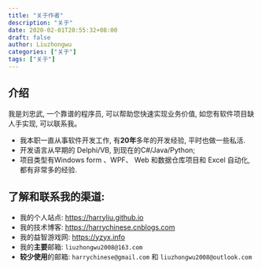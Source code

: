 ```yaml
---
title: "关于作者"
description: "关于"
date: 2020-02-01T20:55:32+08:00
draft: false
author: Liuzhongwu
categories: ["关于"]
tags: ["关于"]
---
```

 

## 介绍
我是刘忠武, 一个靠谱的程序员, 可以帮助您快速实现业务价值, 如您有软件项目缺人手实现, 可以联系我。

- 我本职一直从事软件开发工作, 有**20年**多年的开发经验, 平时也做一些私活.   
- 开发语言从早期的 Delphi/VB, 到现在的C#/Java/Python;   
- 项目类型有Windows form 、WPF、 Web 和数据仓库项目和 Excel 自动化, 都有非常多的经验.  

## 了解和联系我的渠道: 
- 我的个人站点: <https://harryliu.github.io>
- 我的技术博客: <https://harrychinese.cnblogs.com>
- 我的益智游戏网: <https://yzyx.info>
- 我的**主要**邮箱: `liuzhongwu2008@163.com` 
- **较少使用**的邮箱: `harrychinese@gmail.com`  和 `liuzhongwu2008@outlook.com` 


